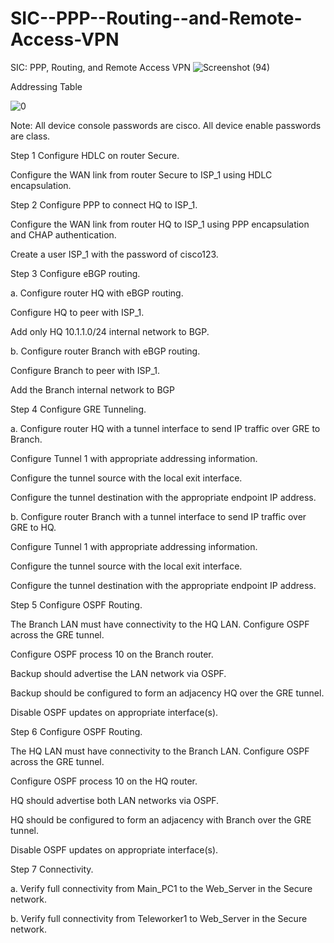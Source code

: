 # SIC--PPP--Routing--and-Remote-Access-VPN
SIC: PPP, Routing, and Remote Access VPN
![Screenshot (94)](https://user-images.githubusercontent.com/36708000/136677618-3449b9b9-b314-4786-af97-339867aeb5b3.png)

Addressing Table

![0](https://user-images.githubusercontent.com/36708000/136677331-3b921250-70fc-4606-a10e-635cfbce59f5.png)

Note: All device console passwords are cisco. All device enable passwords are class.

Step 1 Configure HDLC on router Secure.

Configure the WAN link from router Secure to ISP_1  using HDLC encapsulation.

Step 2 Configure PPP to connect HQ to ISP_1.

Configure the WAN link from router HQ to ISP_1  using PPP encapsulation and CHAP authentication.

Create a user ISP_1 with the password of cisco123.

Step 3 Configure eBGP routing.

a.  Configure router HQ with eBGP routing.

Configure HQ to peer with ISP_1.

Add only HQ 10.1.1.0/24 internal network to BGP.

b.  Configure router Branch with eBGP routing.

Configure Branch to peer with ISP_1.

Add the Branch internal network to BGP

Step 4 Configure GRE Tunneling.

a.  Configure router HQ with a tunnel interface to send IP traffic over GRE to Branch.

Configure Tunnel 1 with appropriate addressing information.

Configure the tunnel source with the local exit interface.

Configure the tunnel destination with the appropriate endpoint IP address.

b.  Configure router Branch with a tunnel interface to send IP traffic over GRE to HQ.

Configure Tunnel 1 with appropriate addressing information.

Configure the tunnel source with the local exit interface.

Configure the tunnel destination with the appropriate endpoint IP address.

Step 5 Configure OSPF Routing.

The Branch LAN must have connectivity to the HQ LAN. Configure OSPF across the GRE tunnel.

Configure OSPF process 10 on the Branch router.

Backup should advertise the LAN network via OSPF.

Backup should be configured to form an adjacency HQ over the GRE tunnel.

Disable OSPF updates on appropriate interface(s).

Step 6 Configure OSPF Routing.

The HQ LAN must have connectivity to the Branch LAN. Configure OSPF across the GRE tunnel.

Configure OSPF process 10 on the HQ router.

HQ should advertise both LAN networks via OSPF.

HQ should be configured to form an adjacency with Branch over the GRE tunnel.

Disable OSPF updates on appropriate interface(s).

Step 7 Connectivity.

a.  Verify full connectivity from Main_PC1 to the Web_Server in the Secure network.

b.  Verify full connectivity from Teleworker1 to Web_Server in the Secure network.
